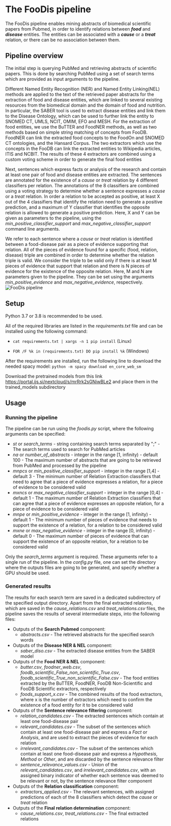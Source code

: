 # The FooDis pipeline

The FooDis pipeline enables mining abstracts of biomedical scientific papers from Pubmed, in order to identify relations between _**food**_ and _**disease**_ entities. The entities can be associated with a _**cause**_ or a _**treat**_ relation, or there can be no association between them.
## Pipeline overview

The initial step is querying PubMed and retrieving abstracts of scientific papers. This is done by searching PubMed using a set of search terms which are provided as input arguments to the pipeline.

Different Named Entity Recognition (NER) and Named Entity Linking(NEL) methods are applied to the text of the retrieved paper abstracts for the extraction of food and disease entities, which are linked to several existing resources from the biomedical domain and the domain of food and nutrition. 
In particular, the SABER tool is used to extract disease entities and link them to the Disease Ontology, which can be used to further link the entity to SNOMED CT, UMLS, NCIT, OMIM, EFO and MESH.
For the extraction of food entities, we use the BuTTER and FoodNER methods, as well as two methods based on simple string matching of concepts from FooDB. FoodNER can link the extracted food concepts to the FoodOn and SNOMED CT ontologies, and the Hansard Corpus. The two extractors which use the concepts in the FooDB can link the extracted entities to Wikipedia articles, ITIS and NCBIT. The results of these 4 extractors are combined using a custom voting scheme in order to generate the final food entities

Next, sentences which express facts or analysis of the research and contain at least one pair of food and disease entities are extracted. The sentences are annotated for the existence of a _cause_ or _treat_ relation by 4 different classifiers per relation.
The annotations of the 8 classifiers are combined using a voting strategy to determine whether a sentence expresses a _cause_ or a _treat_ relation. 
In order a relation to be accepted as positive, at least X out of the 4 classifiers that identify the relation need to generate a positive prediction, and a maximum of Y classifier that identifies the opposite relation is allowed to generate a positive prediction. Here, X and Y can be given as parameters to the pipeline, using the _min_positive_classifier_support_ and _max_negative_classifier_support_ command line arguments.

We refer to each sentence where a _cause_ or _treat_ relation is identified between a food-disease pair as a piece of evidence supporting that relation. All of the pieces of evidence found for a specific (food, relation, disease) triple are combined in order to determine whether the relation triple is valid. We consider the triple to be valid only if there is at least M pieces of evidence that support that relation and there is N pieces of evidence for the existence of the opposite relation. Here, M and N are parameters given to the pipeline. They can be set using the arguments _min_positive_evidence_ and _max_negative_evidence_, respectively.
![FooDis pipeline](images/pipeline.png "Initial foodis pipeline")

## Setup
Python 3.7 or 3.8 is recommended to be used.

All of the required libraries are listed in the _requirements.txt_ file and can be installed using the following command:

- `cat requirements.txt | xargs -n 1 pip install` (Linux)

- `FOR /F %k in (requirements.txt) DO pip install %k` (Windows)

After the requirements are installed, run the following line to download the needed spacy model:
`python -m spacy download en_core_web_sm`

Download the pretrained models from this link https://portal.ijs.si/nextcloud/s/mrRrk2sGNiwBLe2 and place them in the trained_models subdirectory

## Usage
### Running the pipeline
The pipeline can be run using the _foodis.py_ script, where the following arguments can be specified:
  - _st_ or _search_terms_ - string containing search terms separated by ";" - The search terms used to search for PubMed articles
  - _na_ or _number_of_abstracts_ - integer in the range [1, infinity) - default 100 - The maximum number of abstracts that are going to be retrieved from PubMed and processed by the pipeline
  - _mnpcs_ or _min_positive_classifier_support_ - integer in the range [1,4] - default 3 - The minimum number of Relation Extraction classifiers that need to agree that a piece of evidence expresses a relation, for a piece of evidence to be considered valid
  - _mxncs_ or _max_negative_classifier_support_ - integer in the range [0,4] - default 1 - The maximum number of Relation Extraction classifiers that can agree that a piece of evidence expresses an opposite relation, for a piece of evidence to be considered valid
  - _mnpe_ or _min_positive_evidence_ - integer in the range [1, infinity) - default 1 - The minimum number of pieces of evidence that needs to support the existence of a relation, for a relation to be considered valid
  - _mxne_ or _max_negative_evidence_ - integer in the range [0, infinity) - default 0 - The maximum number of pieces of evidence that can support the existence of an opposite relation, for a relation to be considered valid

Only the _search_terms_ argument is required.
These arguments refer to a single run of the pipeline. In the _config.py_ file, one can set the directory where the outputs files are going to be generated, and specify whether a GPU should be used.

### Generated results
The results for each search term are saved in a dedicated subdirectory of the specified output directory.
Apart from the final extracted relations, which are saved in the _cause_relations.csv_ and _treat_relations.csv_ files, the pipeline saves the results of several intermediate steps, into the following files:
- Outputs of the **Search Pubmed** component:
    - _abstracts.csv_ - The retrieved abstracts for the specified search words
- Outputs of the **Disease NER & NEL** component:    
    - _saber_diso.csv_ - The extracted disease entities from the SABER model
- Outputs of the **Food NER & NEL** component:
    - _butter.csv_, _foodner_web.csv_, _foodb_scientific_False_non_scientific_True.csv_, _foodb_scientific_True_non_scientific_False.csv_ - The food entities extracted by the BuTTER, FoodNER, FooDB Non-Scientific and FooDB Scientific extractors, respectively
    - _foods_support_x.csv_ - The combined results of the food extractors, where x is the number of extractors which need to confirm the existence of a food entity for it to be considered valid
- Outputs of the **Sentence relevance filtering** component:
    - _relation_candidates.csv_ - The extracted sentences which contain at least one food-disease pair
    - _relevant_candidates.csv_ - The subset of the sentences which contain at least one food-disease pair and express a _Fact_ or _Analysis_, and are used to extract the pieces of evidence for each relation
    - _irrelevant_candidates.csv_ - The subset of the sentences which contain at least one food-disease pair and express a _Hypothesis_, _Method_ or _Other_, and are discarded by the sentence relevance filter
    - _sentence_relevance_values.csv_ - Union of the _relevant_candidates.csv_, and _irrelevant_candidates.csv_, with an assigned binary indicator of whether each sentence was deemed to be relevant or not, by the sentence relevance filter component
- Outputs of the **Relation classification** component:
    - _extractors_applied.csv_ - The relevant sentences, with assigned predictions of each of the 8 classifiers which detect the _cause_ or _treat_ relation
- Outputs of the **Final relation determination** component:   
    - _cause_relations.csv_, _treat_relations.csv_ - The final extracted relations
